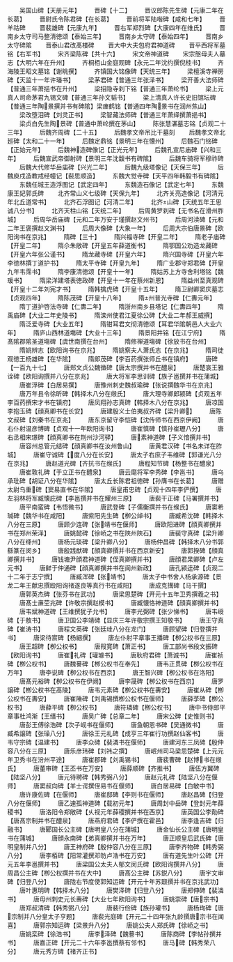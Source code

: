 <!-- { "loadSidebar": true } -->
　　吴国山碑【天册元年】
　　晋碑【十二】
　　晋议郎陈先生碑【元康二年在长葛】
　　晋尉氏令陈君碑【在长葛】
　　晋前将军陆喈碑【咸和七年】
　　晋羊祜碑
　　晋裴雄碑【元康九年】
　　晋右军郑烈碑【大康四年在维氏】
　　晋南乡太守司马整清徳颂【泰始三年】
　　晋南乡太守碑【泰始四年】
　　晋南乡太守碑隂
　　晋泰山君改髙楼碑
　　晋大中大夫包府君神道碑
　　晋平西将军墓铭【右军书】
　　宋齐梁陈碑【共十六】
　　宋文帝神道碑
　　宋宗慤母夫人墓志【大明六年在升州】
　　齐桐栢山金庭观碑【永元二年沈约撰倪桂书】
　　齐海陵王昭文墓铭【谢眺撰】
　　齐镇国大铭像碑【天统三年】
　　梁檀溪寺禅房碑【天监十一年许璠书】
　　梁茅君碑【普通三年张泽书】
　　梁开善大法师碑【普通三年萧挹书在升州】
　　梁招隐寺刹下铭【普通三年萧纶书】
　　梁上元真人司命茅君九锡文碑【普通三年孙文韬书】
　　梁上清真人许长史旧馆坛碑【普通三年陶景撰并书有碑隂】梁瘗鹤铭【普通四年陶景书在润州焦山】
　　梁改堕泪碑【刘灵正书】
　　梁智藏法师碑【普通三年萧绎撰萧挹书】
　　梁贞白先生陶景碑【普通中萧纶撰在茅山】
　　陈张慧湛墓志铭【贞观二十三年】
　　后魏齐周碑【二十五】
　　后魏孝文帝吊比干墓刻
　　后魏孝文帝北廵碑【太和二十一年】
　　后魏定鼎铭【景明三年在懐州】
　　后魏石门铭碑【正始元年】
　　后魏神造碑像记【正光元年】
　　后魏孔宣尼庙碑【兴和三年】
　　后魏宣武帝御射碑【景明三年沈馥书有碑隂】
　　后魏车骑将军穆祚碑
　　后魏大代修华岳庙碑【兴光二年】
　　后魏九级塔像记【天保三年】
　　后魏庾戍造教戒经幢记【裴思顺造】
　　东魏大觉寺碑【天平四年韩毅书有碑隂】
　　东魏任城王造浮图记【武定四年】
　　东魏造石像记【武定七年】
　　东魏康王妃郭氏碑
　　北齐常山义七级碑【天保九年】
　　北齐关亮造像记【河清元年北丘道常书】
　　北齐石浮图记【河清二年】
　　北齐山碑【天统五年王思诚八分书】
　　北齐天柱山铭【天统二年】
　　后周黄罗刹碑【无书名在滑州胙城】
　　后周华岳庙碑【元和二年万安于瑾撰赵文州书】
　　后周河渎碑【元和二年王褒撰赵文渊书】
　　后周大像碑【大象一年】
　　后周大宗伯唐景碑【欧阳询书在京兆】
　　隋碑【三十】
　　隋兴福寺碑【开皇二年】
　　隋老子庙碑【开皇二年】
　　隋尒朱敞碑【开皇五年薛道衡书】
　　隋鄂国公劝造龙藏碑【开皇六年张公谨书】
　　隋龙藏寺碑【开皇六年】
　　隋兴国寺碑【开皇六年李徳林撰丁道护书】
　　隋太平寺碑【开皇九年】
　　隋广业郡守郑君碑【开皇九年韦霈书】
　　隋李康清徳颂【开皇十一年】
　　隋姑苏上方寺舍利塔铭【魏瑗书】
　　隋梁洋建塔表徳政碑【开皇十一年在蔡州新恩】
　　隋益州至真观碑【开皇十二年刘宪才书】
　　隋韩擒虎碑【开皇十五年】
　　隋卫尉卿窦庆墓志【贞观四年】
　　隋陈茂碑【开皇十八年】
　　隋州普光寺碑【仁夀元年】
　　隋丁道护啓法寺碑【仁夀二年】
　　隋浙州南乡县塔记【仁夀四年】
　　隋禹庙碑【大业二年史陵书】
　　隋滦州使君江夏徐公碑【大业二年郝王威撰】
　　隋泛爱寺碑【大业五年】
　　隋钳耳君文彻清徳颂【耳君华隂朝邑人大业六年】
　　隋庐山西林道塲碑【大业十三年】
　　隋景阳井铭【在江宁府】
　　隋髙隂郡隂圣道塲碑【虞世南撰在台州】
　　隋修禅道塲碑【徐放书在台州】
　　隋姚辨志【欧阳询书在京兆】
　　隋姚察夫人萧氏志【在京兆】
　　隋司徒观徳王杨雄碑【在华隂】
　　隋郎茂碑【李百药撰张师丘书在镇府】
　　唐碑【一百九十七】
　　唐郑文贞公魏徴碑【唐太宗撰并书在醴泉】
　　唐楚哀王雅诠碑【欧阳询撰并八分在京兆】
　　唐大将军李思训碑【族子邕撰并书在蒲城】
　　唐崔浮碑【白居易撰】
　　唐豫州刺史魏叔瑜碑【张说撰魏华书在京兆】
　　唐万年县令徐昕碑【韩择木八分在缑氏】
　　唐大理寺卿郎颍碑【贞观五年李百药撰宋才书在镇府】
　　唐凤翔孙志真碑【韩择木八分在京兆】
　　唐凉国李抱玉碑【顔真卿书在长安】
　　唐建殷义士伯夷叔齐碑【梁升卿】
　　唐陈文叔碑【刘秦书在京兆】
　　唐东京留守李恺碑【沈传师书在西京伊阙】
　　唐右仆射温彦博碑【贞观十一年欧阳询书】
　　唐崔慎碑【慎孙崔瓑八分】
　　唐右丞相宋璟碑【顔真卿书在荆州沙河驿】
　　唐素神道碑【子义愔撰并书】
　　唐容州总管元结碑【顔真卿书在汝州鲁山】
　　唐黄君汉碑【书名未详在胙城】
　　唐崔守诚碑【度八分在长安】
　　唐太子右庶子韦维碑【郭谦光八分在京兆】
　　唐赵道光碑【齐抗书在缑氏】
　　唐程知节碑【杨整书在醴泉】
　　唐崔敦礼碑【于立正书在醴泉】
　　唐云麾将军李秀碑【李邕书】
　　唐乌承玭碑【胡证八分在华隂】
　　唐太丘长陈君祖徳碑【孙膺书在长葛】
　　唐赠太尉乌重碑【窦易直书在华隂】
　　唐皇甫忠碑【贞观十四年李俨撰】
　　唐左羽林将军臧懐庇碑【李邕撰并书在耀州三原】
　　唐裴干正碑【马署撰并书】
　　唐平南蛮碑【韦悟微书】
　　唐武登碑【子儒衡撰并书在缑氏】
　　唐窦希瑊碑【魏华书在咸阳】
　　唐紫阳先生碑【栁公绰书】
　　唐臧希沈碑【韩择木八分在三原】
　　唐顾少连碑【张靖书在偃师】
　　唐欧阳进碑【顔真卿撰并书在郑州荣泽】
　　唐姚懿碑【徐峤之书在陜州陜石】
　　唐裴守真碑【梁升卿八分在绛州】
　　唐杨元琰碑【梁升卿八分】
　　唐杨仲昌碑【韩择木八分书郭繇篆在闵乡】
　　唐殷践猷碑【顔真卿撰并书在西京新安】
　　唐郭揆碑【顔真卿撰并书】
　　唐钱塘尹顔君神道碑【侄真卿撰并书】
　　唐顔君杲卿碑【卢左元书】
　　唐鲜于仲通碑【顔真卿撰并书在阆州新政】
　　唐孔颍逹碑【贞观二十二年于志宁撰】
　　唐臧浑碑【张靖书】
　　唐太子中书舍人杨承源碑【景龙二年王献忠撰殴阳询禇遂良等真行书在咸阳】
　　唐成克搆碑【马干撰】
　　唐郭英杰碑【张芬书在武功】
　　唐梁思楚碑【开元十五年卫秀撰羲之书】
　　唐髙士亷茔兆碑【许敬宗撰赵模书】
　　唐臧懐恪神道碑【顔真卿撰并书】
　　唐韦斌神道碑【王维撰犹子允书】
　　唐李光弼碑【张少悌书】
　　唐韦绶碑【于敖书】
　　唐卫国公李靖碑【显庆三年许敬宗撰王知敬书】
　　唐王守真碑【崔涛书】
　　唐程文英碑【张廷珪八分在龙门】
　　唐顾望碑【归登撰并书】
　　唐梁待賔碑【杨絪撰】
　　唐左仆射平章事王播碑【栁公权书在三原】
　　唐王超碑【栁公权书】
　　唐叚寛碑【萧正书】
　　唐工部尚书段文振碑【欧阳询书】
　　唐崔礼碑【瓘璩书】
　　唐耿府君碑【萧诚书】
　　唐崔祯碑【栁公权书】
　　唐魏謩碑【栁公权书在奉先】
　　唐韦正贯碑【栁公权书在万年】
　　唐李说碑【栁公权书在西京】
　　唐王智兴碑【栁公权书在洛阳】
　　唐髙元裕碑【栁公权书在伊阙】
　　唐李晟碑【栁公权书在西京】
　　唐罗譲碑【栁公权书在髙陵】
　　唐韦元素碑【栁公权书在夀安】
　　唐崔从碑【栁公权书在夀安】
　　唐崔陲碑【刘禹锡撰栁公权书在偃师】
　　唐薛莩碑【栁公权书】
　　唐薛平碑【栁公权书】
　　唐符璘碑【栁公权书】
　　唐中书侍郎平章事杜鸿渐【王缙书】
　　唐吴广碑【总章二年】
　　唐宋公碑【史惟则书】
　　唐彭王傅徐浩碑【次子岘书在偃师】
　　唐鱼朝恩书碑【吴通微书】
　　唐臧希譲碑【张璪八分】
　　唐徐王元礼碑【成亨三年崔行功撰赵仙客书】
　　唐韦守宗碑【温建书】
　　唐李众碑【裴潾书在偃师】
　　唐建河东三凤碑【殷仲容八分在三原】
　　唐乐彦玮碑【刘祎之撰】
　　唐岷州司马梁思楚碑【上元元年卫秀书在汾州平途】
　　唐崔郡碑【刘禹锡书】
　　唐裴曹碑【赵博书在缑氏】
　　唐董审碑【王丕书在万安】
　　唐薛顺碑【齐推书】
　　唐伍方翼碑【陆坚八分】
　　唐元待聘碑【韩秀弼八分】
　　唐赵元礼碑【陆坚八分在偃师】
　　唐窦叔向碑【羊士谔撰侄易书在偃师】
　　唐白居易碑【白敏中书】
　　唐许康佐碑【在偃师】
　　唐崔邸碑【李则书在偃师】
　　唐赵昌碑【归登八分在偃师】
　　唐乙速孤神道碑【载初元年】
　　唐周封中岳碑【登封元年薛稷书】
　　唐洛阳令郑敞碑【乆视元年薛稷撰并书在西京】
　　唐英国公李勣碑【唐髙宗制并书在醴泉】
　　唐燕府君碑【李俨撰在霍邑】
　　唐李逢吉碑【归融书】
　　唐郾国长公主碑【唐明皇八分在蒲城】
　　唐金仙长公主碑【唐明皇书在蒲城】
　　唐顔永南碑【弟真卿撰并书在万年】
　　唐正顺皇后武氏碑【唐明皇制并八分】
　　唐王神府碑【殷仲容八分在三原】
　　唐李齐物碑【韩秀弼八分】
　　唐李栢碑【阳常灌撰邓昉卢浩书在万安】
　　唐有道先生叶公碑【开元五年李邕撰并书】
　　唐梁国公太夫人郁文闵氏碑【欧阳询撰并八分】
　　唐周昌公主碑【栁公权撰并书在大中】
　　唐髙公主碑【苏鋭八分】
　　唐宇文审碑【归登八分】
　　唐陇右节度使郭知运碑【开元十年苏颋撰并书在京兆武功】
　　唐叶惠明碑【韩择木八分】
　　唐樊泽碑【归登八分】
　　唐郑伸碑【裴潾书】
　　唐毋州刺史元长夀碑【大业七年欧阳询书】
　　唐姚崇碑【唐宗书】
　　唐郑叔清碑【韩秀弼八分】
　　唐裴行俭碑【族孙瓘书】
　　唐杨珣碑【唐宗制并八分皇太子亨题】
　　唐裴光庭碑【开元二十四年张九龄撰唐宗书在闻喜】
　　唐郭宗知运碑【梁景升八分】
　　唐姚公夫人郑氏碑【徐峤之书】
　　唐姚栾碑【徐浩书】
　　唐李泽碑【魏謩书】
　　唐陈商碑【李帖孙撰并书】
　　唐嘉正碑【开元二十六年李邕撰蔡有邻书】
　　唐马碑【韩秀荣八分】
　　唐元秀方碑【禇齐正书】
